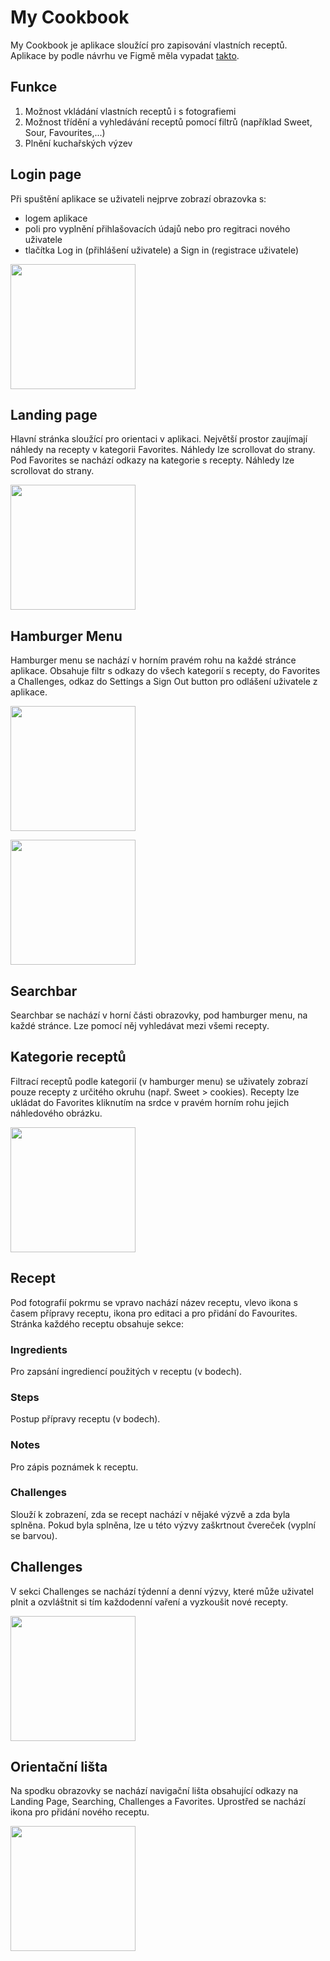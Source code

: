 ﻿# My Cookbook 
My Cookbook je aplikace sloužící pro zapisování vlastních receptů.</br>
Aplikace by podle návrhu ve Figmě měla vypadat <a href="https://www.figma.com/embed?embed_host=share&url=https%3A%2F%2Fwww.figma.com%2Ffile%2F14vbXilS1z5cxwfjdUWla9%2FUntitled%3Fnode-id%3D0%253A1%26t%3DLYRf8cSZyKihxrol-1">takto</a>.
## Funkce
1. Možnost vkládání vlastních receptů i s fotografiemi
2. Možnost třídění a vyhledávání receptů pomocí filtrů (například Sweet, Sour, Favourites,...)
3. Plnění kuchařských výzev
## Login page
Při spuštění aplikace se uživateli nejprve zobrazí obrazovka s:
* logem aplikace
* poli pro vyplnění přihlašovacích údajů nebo pro regitraci nového uživatele
* tlačítka Log in (přihlášení uživatele) a Sign in (registrace uživatele)
<p align="left">
<img src="https://github.com/pslib-cz/2022l4web-app-mockup-SabinaPikorova/blob/b411020d80bde3808c820ce94a525c07e2714939/Login_page.png" width="200">
</p>

## Landing page
Hlavní stránka sloužící pro orientaci v aplikaci.
Největší prostor zaujímají náhledy na recepty v kategorii Favorites. Náhledy lze scrollovat do strany. 
Pod Favorites se nachází odkazy na kategorie s recepty. Náhledy lze scrollovat do strany.
<p align="left">
<img src="https://github.com/pslib-cz/2022l4web-app-mockup-SabinaPikorova/blob/b411020d80bde3808c820ce94a525c07e2714939/Landing_page.png" width="200">
</p>

## Hamburger Menu
Hamburger menu se nachází v horním pravém rohu na každé stránce aplikace.
Obsahuje filtr s odkazy do všech kategorií s recepty, do Favorites a Challenges, odkaz do Settings a Sign Out button pro odlášení uživatele z aplikace.
<p align="left">
<img src="https://github.com/pslib-cz/2022l4web-app-mockup-SabinaPikorova/blob/faefd2b2ce5a0f39b95388d2cafdc0d4c540d622/Hamburger.png" width="200">
</p>

<p align="left">
<img src="https://github.com/pslib-cz/2022l4web-app-mockup-SabinaPikorova/blob/b411020d80bde3808c820ce94a525c07e2714939/Hamburger_menu.png" width="200">
</p>

## Searchbar 
Searchbar se nachází v horní části obrazovky, pod hamburger menu, na každé stránce. Lze pomocí něj vyhledávat mezi všemi recepty.
## Kategorie receptů
Filtrací receptů podle kategorií (v hamburger menu) se uživately zobrazí pouze recepty z určitého okruhu (např. Sweet > cookies).
Recepty lze ukládat do Favorites kliknutím na srdce v pravém horním rohu jejich náhledového obrázku.
<p align="left">
<img src="https://github.com/pslib-cz/2022l4web-app-mockup-SabinaPikorova/blob/b411020d80bde3808c820ce94a525c07e2714939/Recipe_category.png" width="200">
</p>

## Recept
Pod fotografií pokrmu se vpravo nachází název receptu, vlevo ikona s časem přípravy receptu, ikona pro editaci a pro přidání do Favourites.
Stránka každého receptu obsahuje sekce:
### Ingredients
Pro zapsání ingrediencí použitých v receptu (v bodech).
### Steps
Postup přípravy receptu (v bodech).
### Notes
Pro zápis poznámek k receptu.
### Challenges
Slouží k zobrazení, zda se recept nachází v nějaké výzvě a zda byla splněna. Pokud byla splněna, lze u této výzvy zaškrtnout čvereček (vyplní se barvou).
## Challenges
V sekci Challenges se nachází týdenní a denní výzvy, které může uživatel plnit a ozvláštnit si tím každodenní vaření a vyzkoušit nové recepty.
<p align="left">
<img src="https://github.com/pslib-cz/2022l4web-app-mockup-SabinaPikorova/blob/b411020d80bde3808c820ce94a525c07e2714939/Challenges.png" width="200">
</p>

## Orientační lišta
Na spodku obrazovky se nachází navigační lišta obsahující odkazy na Landing Page, Searching, Challenges a Favorites. Uprostřed se nachází ikona pro přidání nového receptu.
<p align="left">
<img src="https://github.com/pslib-cz/2022l4web-app-mockup-SabinaPikorova/blob/4fbf94f03d65867fc00b0ade6f51e32e48a8b551/Navigation_panel.png" width="200">
</p>
